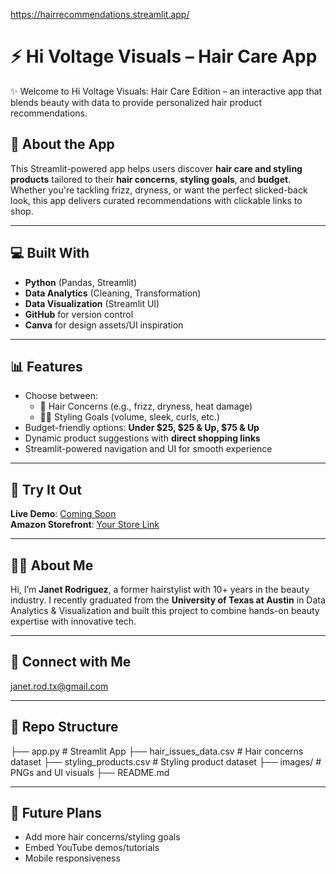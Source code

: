 https://hairrecommendations.streamlit.app/

# ⚡ Hi Voltage Visuals – Hair Care App

✨ Welcome to Hi Voltage Visuals: Hair Care Edition – an interactive app that blends beauty with data to provide personalized hair product recommendations.

## 🚀 About the App

This Streamlit-powered app helps users discover **hair care and styling products** tailored to their **hair concerns**, **styling goals**, and **budget**. Whether you're tackling frizz, dryness, or want the perfect slicked-back look, this app delivers curated recommendations with clickable links to shop.

---

## 💻 Built With

- **Python** (Pandas, Streamlit)
- **Data Analytics** (Cleaning, Transformation)
- **Data Visualization** (Streamlit UI)
- **GitHub** for version control
- **Canva** for design assets/UI inspiration

---

## 📊 Features

- Choose between:
  - 💆 Hair Concerns (e.g., frizz, dryness, heat damage)
  - 💇‍♀️ Styling Goals (volume, sleek, curls, etc.)
- Budget-friendly options: **Under $25, $25 & Up, $75 & Up**
- Dynamic product suggestions with **direct shopping links**
- Streamlit-powered navigation and UI for smooth experience

---

## 🔗 Try It Out

**Live Demo**: [Coming Soon](https://hairrecommendations.streamlit.app/)  
**Amazon Storefront**: [Your Store Link]([https://www.amazon.com/shop/profile/amzn1.account.AGMZPUMIJSDZCM7CVE2WFVUXVRSA)

---

## 👩‍💻 About Me

Hi, I’m **Janet Rodriguez**, a former hairstylist with 10+ years in the beauty industry. I recently graduated from the **University of Texas at Austin** in Data Analytics & Visualization and built this project to combine hands-on beauty expertise with innovative tech.

---

## 📱 Connect with Me

janet.rod.tx@gmail.com

---

## 📂 Repo Structure
├── app.py # Streamlit App ├── hair_issues_data.csv # Hair concerns dataset ├── styling_products.csv # Styling product dataset ├── images/ # PNGs and UI visuals ├── README.md

---

## 📌 Future Plans

- Add more hair concerns/styling goals
- Embed YouTube demos/tutorials
- Mobile responsiveness
